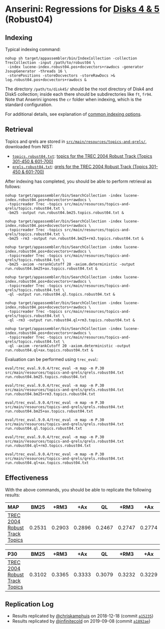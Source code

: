 # Anserini: Regressions for [Disks 4 &amp; 5](https://trec.nist.gov/data_disks.html) (Robust04)

## Indexing

Typical indexing command:

```
nohup sh target/appassembler/bin/IndexCollection -collection TrecCollection -input /path/to/robust04 \
 -index lucene-index.robust04.pos+docvectors+rawdocs -generator JsoupGenerator -threads 16 \
 -storePositions -storeDocvectors -storeRawDocs >& log.robust04.pos+docvectors+rawdocs &
```

The directory `/path/to/disk45/` should be the root directory of Disk4 and Disk5 collection; inside each there should be subdirectories like `ft`, `fr94`.
Note that Anserini ignores the `cr` folder when indexing, which is the standard configuration.

For additional details, see explanation of [common indexing options](common-indexing-options.md).

## Retrieval

Topics and qrels are stored in [`src/main/resources/topics-and-qrels/`](../src/main/resources/topics-and-qrels/), downloaded from NIST:

+ [`topics.robust04.txt`](../src/main/resources/topics-and-qrels/topics.robust04.txt): [topics for the TREC 2004 Robust Track (Topics 301-450 &amp; 601-700)](http://trec.nist.gov/data/robust/04.testset.gz)
+ [`qrels.robust04.txt`](../src/main/resources/topics-and-qrels/qrels.robust04.txt): [qrels for the TREC 2004 Robust Track (Topics 301-450 &amp; 601-700)](http://trec.nist.gov/data/robust/qrels.robust2004.txt)

After indexing has completed, you should be able to perform retrieval as follows:

```
nohup target/appassembler/bin/SearchCollection -index lucene-index.robust04.pos+docvectors+rawdocs \
 -topicreader Trec -topics src/main/resources/topics-and-qrels/topics.robust04.txt \
 -bm25 -output run.robust04.bm25.topics.robust04.txt &

nohup target/appassembler/bin/SearchCollection -index lucene-index.robust04.pos+docvectors+rawdocs \
 -topicreader Trec -topics src/main/resources/topics-and-qrels/topics.robust04.txt \
 -bm25 -rm3 -output run.robust04.bm25+rm3.topics.robust04.txt &

nohup target/appassembler/bin/SearchCollection -index lucene-index.robust04.pos+docvectors+rawdocs \
 -topicreader Trec -topics src/main/resources/topics-and-qrels/topics.robust04.txt \
 -bm25 -axiom -rerankCutoff 20 -axiom.deterministic -output run.robust04.bm25+ax.topics.robust04.txt &

nohup target/appassembler/bin/SearchCollection -index lucene-index.robust04.pos+docvectors+rawdocs \
 -topicreader Trec -topics src/main/resources/topics-and-qrels/topics.robust04.txt \
 -ql -output run.robust04.ql.topics.robust04.txt &

nohup target/appassembler/bin/SearchCollection -index lucene-index.robust04.pos+docvectors+rawdocs \
 -topicreader Trec -topics src/main/resources/topics-and-qrels/topics.robust04.txt \
 -ql -rm3 -output run.robust04.ql+rm3.topics.robust04.txt &

nohup target/appassembler/bin/SearchCollection -index lucene-index.robust04.pos+docvectors+rawdocs \
 -topicreader Trec -topics src/main/resources/topics-and-qrels/topics.robust04.txt \
 -ql -axiom -rerankCutoff 20 -axiom.deterministic -output run.robust04.ql+ax.topics.robust04.txt &

```

Evaluation can be performed using `trec_eval`:

```
eval/trec_eval.9.0.4/trec_eval -m map -m P.30 src/main/resources/topics-and-qrels/qrels.robust04.txt run.robust04.bm25.topics.robust04.txt

eval/trec_eval.9.0.4/trec_eval -m map -m P.30 src/main/resources/topics-and-qrels/qrels.robust04.txt run.robust04.bm25+rm3.topics.robust04.txt

eval/trec_eval.9.0.4/trec_eval -m map -m P.30 src/main/resources/topics-and-qrels/qrels.robust04.txt run.robust04.bm25+ax.topics.robust04.txt

eval/trec_eval.9.0.4/trec_eval -m map -m P.30 src/main/resources/topics-and-qrels/qrels.robust04.txt run.robust04.ql.topics.robust04.txt

eval/trec_eval.9.0.4/trec_eval -m map -m P.30 src/main/resources/topics-and-qrels/qrels.robust04.txt run.robust04.ql+rm3.topics.robust04.txt

eval/trec_eval.9.0.4/trec_eval -m map -m P.30 src/main/resources/topics-and-qrels/qrels.robust04.txt run.robust04.ql+ax.topics.robust04.txt

```

## Effectiveness

With the above commands, you should be able to replicate the following results:

MAP                                     | BM25      | +RM3      | +Ax       | QL        | +RM3      | +Ax       |
:---------------------------------------|-----------|-----------|-----------|-----------|-----------|-----------|
[TREC 2004 Robust Track Topics](http://trec.nist.gov/data/robust/04.testset.gz)| 0.2531    | 0.2903    | 0.2896    | 0.2467    | 0.2747    | 0.2774    |


P30                                     | BM25      | +RM3      | +Ax       | QL        | +RM3      | +Ax       |
:---------------------------------------|-----------|-----------|-----------|-----------|-----------|-----------|
[TREC 2004 Robust Track Topics](http://trec.nist.gov/data/robust/04.testset.gz)| 0.3102    | 0.3365    | 0.3333    | 0.3079    | 0.3232    | 0.3229    |



## Replication Log

+ Results replicated by [@chriskamphuis](https://github.com/chriskamphuis) on 2018-12-18 (commit [`a15235`](https://github.com/castorini/Anserini/commit/a152359435ac6ae694b39f561343bba5eed8fdc9))
+ Results replicated by [@infinitecold](https://github.com/infinitecold) on 2019-09-08 (commit [`a1892ae`](https://github.com/castorini/anserini/commit/a1892aec726efe55111a7bc501ab0914afab3a30))
